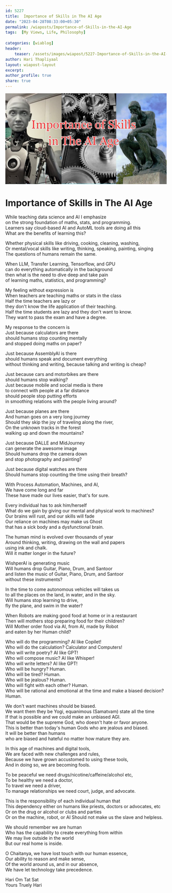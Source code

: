 ```yaml
---    
id: 5227   
title:  Importance of Skills in The AI Age      
date: "2023-04-28T08:33:00+05:30"    
permalink: /wiaposts/Importance-of-Skills-in-the-AI-Age    
tags:  [My Views, Life, Philosophy]     
    
categories: [wiablog] 
header:    
    teaser: /assets/images/wiapost/5227-Importance-of-Skills-in-the-AI-Age.jpg    
author: Hari Thapliyaal    
layout: wiapost-layout
excerpt:    
author_profile: true    
share: true    
---    
```

    
![Importance of Skills in AI Age](/assets/images/wiapost/5227-Importance-of-Skills-in-the-AI-Age.jpg)         
    
# Importance of Skills in The AI Age    
    
While teaching data science and AI I emphasize     
on the strong foundation of maths, stats, and programming.    
Learners say cloud-based AI and AutoML tools are doing all this    
What are the benefits of learning this?    
    
Whether physical skills like driving, cooking, cleaning, washing,   
Or mental/vocal skills like writing, thinking, speaking, painting, singing   
The questions of humans remain the same.

When LLM, Transfer Learning, Tensorflow, and GPU     
can do everything automatically in the background     
then what is the need to dive deep and take pain     
of learning maths, statistics, and programming?    
    
My feeling without expression is    
When teachers are teaching maths or stats in the class    
Half the time teachers are lazy or     
they don't know the life application of their teaching.    
Half the time students are lazy and they don't want to know.    
They want to pass the exam and have a degree.    
    
My response to the concern is    
Just because calculators are there     
should humans stop counting mentally     
and stopped doing maths on paper?    
    
Just because AssemblyAI is there     
should humans speak and document everything    
without thinking and writing, because talking and writing is cheap?    
    
Just because cars and motorbikes are there     
should humans stop walking?    
Just because mobile and social media is there     
to connect with people at a far distance    
should people stop putting efforts     
in smoothing relations with the people living around?    
    
Just because planes are there     
And human goes on a very long journey     
Should they skip the joy of traveling along the river,     
On the unknown tracks in the forest    
walking up and down the mountains?    
    
Just because DALLE and MidJourney     
can generate the awesome image     
Should humans drop the camera down     
and stop photography and painting?    
    
Just because digital watches are there     
Should humans stop counting the time using their breath?    
    
With Process Automation, Machines, and AI,     
We have come long and far    
These have made our lives easier, that's for sure.    
    
Every individual has to ask him/herself    
What do we gain by giving our mental and physical work to machines?    
Our brains will rust, and our skills will fade    
Our reliance on machines may make us Ghost     
that has a sick body and a dysfunctional brain.    
    
The human mind is evolved over thousands of year    
Around thinking, writing, drawing on the wall and papers    
using ink and chalk.    
Will it matter longer in the future?    
    
WishperAI is generating music     
Will humans drop Guitar, Piano, Drum, and Santoor     
and listen the music of Guitar, Piano, Drum, and Santoor    
without these instruments?    
    
In the time to come autonomous vehicles will takes us     
to all the places on the land, in water, and in the sky.    
Will humans stop learning to drive,     
fly the plane, and swim in the water?    
    
When Robots are making good food at home or in a restaurant     
Then will mothers stop preparing food for their children?    
Will Mother order food via AI, from AI, made by Robot     
and eaten by her Human child?    
    
Who will do the programming? AI like Copilet!    
Who will do the calculation? Calculator and Computers!    
Who will write poetry? AI like GPT!    
Who will compose music? AI like Whisper!    
Who will write letters? AI like GPT!    
Who will be hungry? Human.    
Who will be tired? Human.    
Who will be jealous? Human.    
Who will fight with each other? Human.    
Who will be rational and emotional at the time and make a biased decision? Human.    
    
We don't want machines should be biased.    
We want them they be Yogi, equanimous (Samatvam) state all the time    
If that is possible and we could make an unbiased AGI.    
That would be the supreme God, who doesn't hate or favor anyone.    
This is better than today's human Gods who are jealous and biased.    
It will be better than humans     
who are biased and hateful no matter how mature they are.    
    
In this age of machines and digital tools,    
We are faced with new challenges and rules,    
Because we have grown accustomed to using these tools,    
And in doing so, we are becoming fools.    
    
To be peaceful we need drugs/nicotine/caffeine/alcohol etc,    
To be healthy we need a doctor,    
To travel we need a driver,    
To manage relationships we need court, judge, and advocate.   
 
This is the responsibility of each individual human that  
This dependency either on humans like priests, doctors or advocates, etc     
Or on the drug or alcohol or clubs and parties    
Or on the machine, robot, or AI
Should not make us the slave and helpless.
 
We should remember we are human    
Who has the capability to create everything from within    
We may live outside in the world    
But our real home is inside.    
    
O Chaitanya, we have lost touch with our human essence,    
Our ability to reason and make sense,    
Of the world around us, and in our absence,    
We have let technology take precedence.    
    
Hari Om Tat Sat    
Yours Truely Hari    